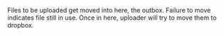 Files to be uploaded get moved into here, the outbox.  Failure to move indicates file still in use.  Once in here, uploader will try to move them to dropbox.
